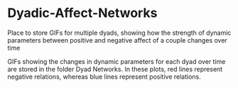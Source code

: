 # Dyadic-Affect-Networks
Place to store GIFs for multiple dyads, showing how the strength of dynamic parameters between positive and negative affect of a couple changes over time

GIFs showing the changes in dynamic parameters for each dyad over time are stored in the folder Dyad Networks. In these plots, red lines represent negative relations, whereas blue lines represent positive relations. 
